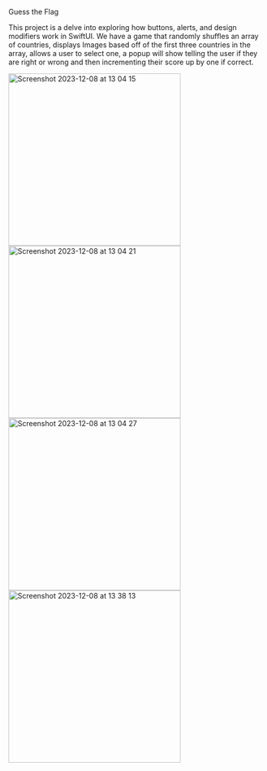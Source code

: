 Guess the Flag

This project is a delve into exploring how buttons, alerts, and design modifiers work in SwiftUI.
We have a game that randomly shuffles an array of countries, displays Images based off of the first three countries in the array, allows a user to select one, a popup will show telling the user if they are right or wrong and then incrementing their score up by one if correct.


<img width="339" alt="Screenshot 2023-12-08 at 13 04 15" src="https://github.com/DMS-Developement/GuessTheFlag/assets/81834848/2bd0a2d3-accb-4e8a-bc6a-00ce4995b8b8">

<img width="339" alt="Screenshot 2023-12-08 at 13 04 21" src="https://github.com/DMS-Developement/GuessTheFlag/assets/81834848/5d764ba6-4a85-4d84-b451-ff4f8255d493">

<img width="339" alt="Screenshot 2023-12-08 at 13 04 27" src="https://github.com/DMS-Developement/GuessTheFlag/assets/81834848/28c1f227-50e6-4fd2-8653-22e549341b2a">

<img width="339" alt="Screenshot 2023-12-08 at 13 38 13" src="https://github.com/DMS-Developement/GuessTheFlag/assets/81834848/464e218a-854c-41d5-a380-58ce842d95cd">
